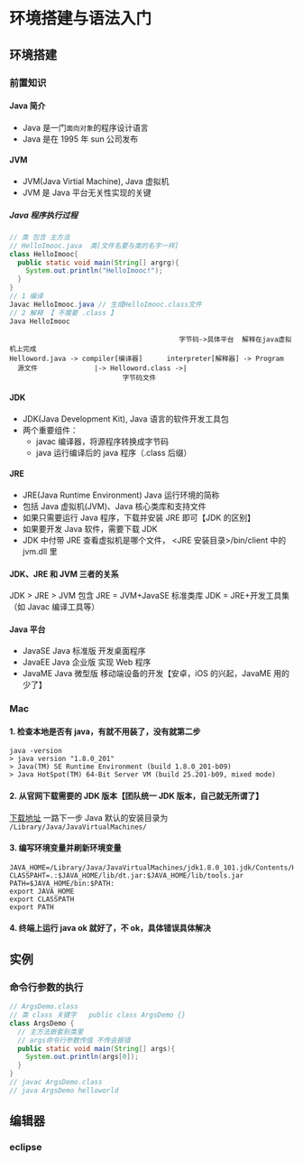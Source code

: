 # 环境搭建与语法入门

## 环境搭建

### 前置知识

#### Java 简介

- Java 是一门`面向对象`的程序设计语言
- Java 是在 1995 年 sun 公司发布

#### JVM

- JVM(Java Virtial Machine), Java 虚拟机
- JVM 是 Java 平台无关性实现的关键

##### Java 程序执行过程

```java
// 类 包含 主方法
// HelloImooc.java  类[文件名要与类的名字一样]
class HelloImooc{
  public static void main(String[] argrg){
    System.out.println("HelloImooc!");
  }
}
// 1 编译
Javac HelloImooc.java // 生成HelloImooc.class文件
// 2 解释 【 不需要 .class 】
Java HelloImooc
```

```
                                          字节码->具体平台  解释在java虚拟机上完成
Helloword.java -> compiler[编译器]      interpreter[解释器] -> Program
  源文件              |-> Helloword.class ->|
                            字节码文件
```

#### JDK

- JDK(Java Development Kit), Java 语言的软件开发工具包
- 两个重要组件：
  - javac 编译器，将源程序转换成字节码
  - java 运行编译后的 java 程序（.class 后缀）

#### JRE

- JRE(Java Runtime Environment) Java 运行环境的简称
- 包括 Java 虚拟机(JVM)、Java 核心类库和支持文件
- 如果只需要运行 Java 程序，下载并安装 JRE 即可【JDK 的区别】
- 如果要开发 Java 软件，需要下载 JDK
- JDK 中付带 JRE
  查看虚拟机是哪个文件， <JRE 安装目录>/bin/client 中的 jvm.dll 里

#### JDK、JRE 和 JVM 三者的关系

JDK > JRE > JVM 包含
JRE = JVM+JavaSE 标准类库
JDK = JRE+开发工具集（如 Javac 编译工具等）

#### Java 平台

- JavaSE Java 标准版 开发桌面程序
- JavaEE Java 企业版 实现 Web 程序
- JavaME Java 微型版 移动端设备的开发【安卓，iOS 的兴起，JavaME 用的少了】

### Mac

#### 1. 检查本地是否有 java，有就不用装了，没有就第二步

```
java -version
> java version "1.8.0_201"
> Java(TM) SE Runtime Environment (build 1.8.0_201-b09)
> Java HotSpot(TM) 64-Bit Server VM (build 25.201-b09, mixed mode)
```

#### 2. 从官网下载需要的 JDK 版本【团队统一 JDK 版本，自己就无所谓了】

[下载地址](!https://www.oracle.com/java/technologies/javase-downloads.html)
一路下一步
Java 默认的安装目录为 `/Library/Java/JavaVirtualMachines/`

#### 3. 编写环境变量并刷新环境变量

```
JAVA_HOME=/Library/Java/JavaVirtualMachines/jdk1.8.0_101.jdk/Contents/Home/
CLASSPAHT=.:$JAVA_HOME/lib/dt.jar:$JAVA_HOME/lib/tools.jar
PATH=$JAVA_HOME/bin:$PATH:
export JAVA_HOME
export CLASSPATH
export PATH
```

#### 4. 终端上运行 java ok 就好了，不 ok，具体错误具体解决

## 实例

### 命令行参数的执行

```java
// ArgsDemo.class
// 类 class 关键字   public class ArgsDemo {}
class ArgsDemo {
  // 主方法嵌套到类里
  // args命令行参数传值 不传会报错
  public static void main(String[] args){
    System.out.println(args[0]);
  }
}
// javac ArgsDemo.class
// java ArgsDemo helloworld
```

## 编辑器

### eclipse
